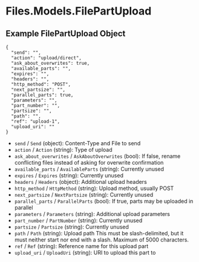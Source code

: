 # Files.Models.FilePartUpload

## Example FilePartUpload Object

```
{
  "send": "",
  "action": "upload/direct",
  "ask_about_overwrites": true,
  "available_parts": "",
  "expires": "",
  "headers": "",
  "http_method": "POST",
  "next_partsize": "",
  "parallel_parts": true,
  "parameters": "",
  "part_number": "",
  "partsize": "",
  "path": "",
  "ref": "upload-1",
  "upload_uri": ""
}
```

* `send` / `Send`  (object): Content-Type and File to send
* `action` / `Action`  (string): Type of upload
* `ask_about_overwrites` / `AskAboutOverwrites`  (bool): If false, rename conflicting files instead of asking for overwrite confirmation
* `available_parts` / `AvailableParts`  (string): Currently unused
* `expires` / `Expires`  (string): Currently unused
* `headers` / `Headers`  (object): Additional upload headers
* `http_method` / `HttpMethod`  (string): Upload method, usually POST
* `next_partsize` / `NextPartsize`  (string): Currently unused
* `parallel_parts` / `ParallelParts`  (bool): If true, parts may be uploaded in parallel
* `parameters` / `Parameters`  (string): Additional upload parameters
* `part_number` / `PartNumber`  (string): Currently unused
* `partsize` / `Partsize`  (string): Currently unused
* `path` / `Path`  (string): Upload path This must be slash-delimited, but it must neither start nor end with a slash. Maximum of 5000 characters.
* `ref` / `Ref`  (string): Reference name for this upload part
* `upload_uri` / `UploadUri`  (string): URI to upload this part to
